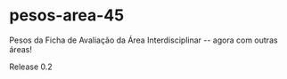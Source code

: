 # pesos-area-45
Pesos da Ficha de Avaliação da Área Interdisciplinar -- agora com outras áreas!

Release 0.2 
